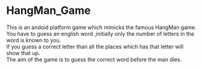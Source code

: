 # HangMan_Game
This is an andoid platform game which mimicks the famous HangMan game.</br>
You have to guess an english word ,initially only the number of letters in the word is known to you.</br>
If you guess a correct letter than all the places which has that letter will show that up.</br>
The aim of the game is to guess the correct word before the man dies.
